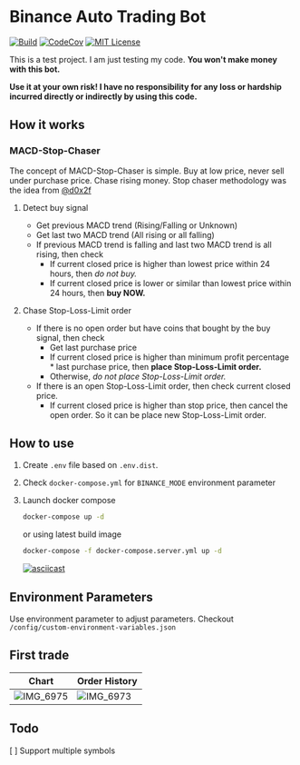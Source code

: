 # Binance Auto Trading Bot

[![Build](https://github.com/chrisleekr/binance-trading-bot/workflows/main/badge.svg)](https://github.com/chrisleekr/binance-trading-bot/actions?query=workflow%3Amain) [![CodeCov](https://codecov.io/gh/chrisleekr/binance-trading-bot/branch/master/graph/badge.svg)](https://codecov.io/gh/chrisleekr/binance-trading-bot) [![MIT License](https://img.shields.io/github/license/chrisleekr/binance-trading-bot)](https://github.com/chrisleekr/binance-trading-bot/blob/master/LICENSE)

This is a test project. I am just testing my code. **You won't make money with this bot.**

**Use it at your own risk! I have no responsibility for any loss or hardship incurred directly or indirectly by using this code.**

## How it works

### MACD-Stop-Chaser

The concept of MACD-Stop-Chaser is simple. Buy at low price, never sell under purchase price. Chase rising money. Stop chaser methodology was the idea from [@d0x2f](https://github.com/d0x2f)

1. Detect buy signal

   - Get previous MACD trend (Rising/Falling or Unknown)
   - Get last two MACD trend (All rising or all falling)
   - If previous MACD trend is falling and last two MACD trend is all rising, then check
     - If current closed price is higher than lowest price within 24 hours, then _do not buy._
     - If current closed price is lower or similar than lowest price within 24 hours, then **buy NOW.**

2. Chase Stop-Loss-Limit order

   - If there is no open order but have coins that bought by the buy signal, then check
     - Get last purchase price
     - If current closed price is higher than minimum profit percentage \* last purchase price, then **place Stop-Loss-Limit order.**
     - Otherwise, _do not place Stop-Loss-Limit order._
   - If there is an open Stop-Loss-Limit order, then check current closed price.
     - If current closed price is higher than stop price, then cancel the open order. So it can be place new Stop-Loss-Limit order.

## How to use

1. Create `.env` file based on `.env.dist`.

2. Check `docker-compose.yml` for `BINANCE_MODE` environment parameter

3. Launch docker compose

   ```bash
   docker-compose up -d
   ```

   or using latest build image

   ```bash
   docker-compose -f docker-compose.server.yml up -d
   ```

   [![asciicast](https://asciinema.org/a/371137.png)](https://asciinema.org/a/371137)


## Environment Parameters

Use environment parameter to adjust parameters. Checkout `/config/custom-environment-variables.json`

## First trade

Chart | Order History
------------ | -------------
![IMG_6975](https://user-images.githubusercontent.com/5715919/99874214-f7f94a80-2c39-11eb-9f6d-92fa7b4cb000.jpeg)|![IMG_6973](https://user-images.githubusercontent.com/5715919/99874212-f465c380-2c39-11eb-8185-dce0d6d21e27.jpeg) 





## Todo

[ ] Support multiple symbols
